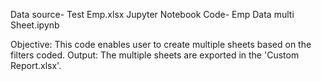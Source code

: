 Data source- Test Emp.xlsx
Jupyter Notebook Code- Emp Data multi Sheet.ipynb

Objective: This code enables user to create multiple sheets based on the filters coded. 
Output: The multiple sheets are exported in the 'Custom Report.xlsx'.
